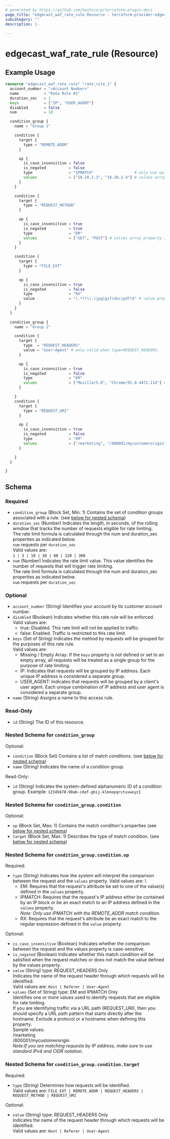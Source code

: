 ```yaml
---
# generated by https://github.com/hashicorp/terraform-plugin-docs
page_title: "edgecast_waf_rate_rule Resource - terraform-provider-edgecast"
subcategory: ""
description: |-
  
---
```


# edgecast_waf_rate_rule (Resource)



## Example Usage

```terraform
resource "edgecast_waf_rate_rule" "rate_rule_1" {
  account_number = "<Account Number>"
  name           = "Rate Rule #1"
  duration_sec   = 1
  keys           = ["IP", "USER_AGENT"]
  disabled       = false
  num            = 10

  condition_group {
    name = "Group 1"

    condition {
      target {
        type = "REMOTE_ADDR"
      }

      op {
        is_case_insensitive = false
        is_negated          = false
        type                = "IPMATCH"                  # only use op.type=IPMATCH when target.type=REMOTE_ADDR
        values              = ["10.10.2.3", "10.10.2.4"] # values array property is required when op.type=EM or op.type=IPMATCH
      }
    }

    condition {
      target {
        type = "REQUEST_METHOD"
      }

      op {
        is_case_insensitive = true
        is_negated          = true
        type                = "EM"
        values              = ["GET", "POST"] # values array property is required when op.type=EM or op.type=IPMATCH
      }
    }

    condition {
      target {
        type = "FILE_EXT"
      }

      op {
        is_case_insensitive = true
        is_negated          = false
        type                = "RX"
        value               = "(.*?)\\.(jpg|gif|doc|pdf)$" # value property is required when op.type=RX
      }
    }
  }
  
  condition_group {
    name = "Group 2"

    condition {
      target {
        type  = "REQUEST_HEADERS"
        value = "User-Agent" # only valid when type=REQUEST_HEADERS. 
      }

      op {
        is_case_insensitive = true
        is_negated          = false
        type                = "EM"
        values              = ["Mozilla/5.0", "Chrome/91.0.4472.114"] # values array property is required when op.type=EM or op.type=IPMATCH
      }

    }
    condition {
      target {
        type = "REQUEST_URI"
      }

      op {
        is_case_insensitive = true
        is_negated          = false
        type                = "EM"
        values              = ["/marketing", "/800001/mycustomerorigin"] # values array property is required when op.type=EM or op.type=IPMATCH
      }

    }
  }

}
```

<!-- schema generated by tfplugindocs -->
## Schema

### Required

- `condition_group` (Block Set, Min: 1) Contains the set of condition groups associated with a rule. (see [below for nested schema](#nestedblock--condition_group))
- `duration_sec` (Number) Indicates the length, in seconds, of the rolling window that tracks the number of requests eligible for rate limiting. \
The rate limit formula is calculated through the num and duration_sec properties as indicated below. \
    `num` requests per `duration_sec` \
    Valid values are: \
    `1 | 5 | 10 | 30 | 60 | 120 | 300`
- `num` (Number) Indicates the rate limit value. This value identifies the number of requests that will trigger rate limiting. \
The rate limit formula is calculated through the num and duration_sec properties as indicated below. \
`num` requests per `duration_sec`

### Optional

- `account_number` (String) Identifies your account by its customer account number.
- `disabled` (Boolean) Indicates whether this rate rule will be enforced. \
Valid values are: 
    * true: Disabled. This rate limit will not be applied to traffic.
    * false: Enabled. Traffic is restricted to this rate limit.
- `keys` (Set of String) Indicates the method by requests will be grouped for the purposes of this rate rule. \
Valid values are: 
    * Missing / Empty Array: If the `keys` property is not defined or set to an empty array, all requests will be treated as a single group for the purpose of rate limiting. 
    * IP: Indicates that requests will be grouped by IP address. Each unique IP address is considered a separate group. 
    * USER_AGENT: Indicates that requests will be grouped by a client's user agent. Each unique combination of IP address and user agent is considered a separate group.
- `name` (String) Assigns a name to this access rule.

### Read-Only

- `id` (String) The ID of this resource.

<a id="nestedblock--condition_group"></a>
### Nested Schema for `condition_group`

Optional:

- `condition` (Block Set) Contains a list of match conditions. (see [below for nested schema](#nestedblock--condition_group--condition))
- `name` (String) Indicates the name of a condition group.

Read-Only:

- `id` (String) Indicates the system-defined alphanumeric ID of a condition group. Example: `12345678-90ab-cdef-ghij-klmnopqrstuvwxyz1`

<a id="nestedblock--condition_group--condition"></a>
### Nested Schema for `condition_group.condition`

Optional:

- `op` (Block Set, Max: 1) Contains the match condition's properties (see [below for nested schema](#nestedblock--condition_group--condition--op))
- `target` (Block Set, Max: 1) Describes the type of match condition. (see [below for nested schema](#nestedblock--condition_group--condition--target))

<a id="nestedblock--condition_group--condition--op"></a>
### Nested Schema for `condition_group.condition.op`

Required:

- `type` (String) Indicates how the system will interpret the comparison between the request and the `values` property. Valid values are: \
    * EM: Requires that the request's attribute be set to one of the value(s) defined in the `values` property. 
    * IPMATCH: Requires that the request's IP address either be contained by an IP block or be an exact match to an IP address defined in the `values` property. \
    *Note: Only use IPMATCH with the REMOTE_ADDR match condition.* 
    * RX: Requires that the request's attribute be an exact match to the regular expression defined in the `value` property.

Optional:

- `is_case_insensitive` (Boolean) Indicates whether the comparison between the request and the values property is case-sensitive.
- `is_negated` (Boolean) Indicates whether this match condition will be satisfied when the request matches or does not match the value defined by the values property.
- `value` (String) type: REQUEST_HEADERS Only \
Indicates the name of the request header through which requests will be identified. \
    Valid values are: `Host | Referer | User-Agent`
- `values` (Set of String) type: EM and IPMATCH Only \
Identifies one or more values used to identify requests that are eligible for rate limiting. \
If you are identifying traffic via a URL path (REQUEST_URI), then you should specify a URL path pattern that starts directly after the hostname. Exclude a protocol or a hostname when defining this property. \
Sample values: \
    /marketing \
    /800001/mycustomerorigin \
*Note:If you are matching requests by IP address, make sure to use standard IPv4 and CIDR notation.*


<a id="nestedblock--condition_group--condition--target"></a>
### Nested Schema for `condition_group.condition.target`

Required:

- `type` (String) Determines how requests will be identified. \
    Valid values are: `FILE_EXT | REMOTE_ADDR | REQUEST_HEADERS | REQUEST_METHOD | REQUEST_URI`

Optional:

- `value` (String) type: REQUEST_HEADERS Only \
Indicates the name of the request header through which requests will be identified. \
    Valid values are: `Host | Referer | User-Agent`


